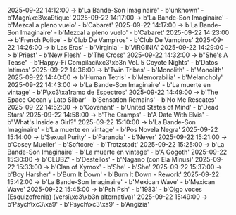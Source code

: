2025-09-22 14:12:00 -> b'La Bande-Son Imaginaire' - b'unknown' - b'Magn\xc3\xa9tique'
2025-09-22 14:17:00 -> b'La Bande-Son Imaginaire' - b'Mezcal a pleno vuelo' - b'Cabaret'
2025-09-22 14:17:00 -> b'La Bande-Son Imaginaire' - b'Mezcal a pleno vuelo' - b'Cabaret'
2025-09-22 14:23:00 -> b'French Police' - b'Club De Vampiros' - b'Club De Vampiros'
2025-09-22 14:26:00 -> b'Las Eras' - b'Virginia' - b'VIRGINIA'
2025-09-22 14:29:00 -> b'Priest' - b'New Flesh' - b'The Cross'
2025-09-22 14:32:00 -> b"She's A Tease" - b'Happy-Fi Compilaci\xc3\xb3n Vol. 5 Coyote Nights' - b'Datos Intimos'
2025-09-22 14:36:00 -> b'Twin Tribes' - b'Monolith' - b'Monolith'
2025-09-22 14:40:00 -> b'Human Tetris' - b'Memorabilia' - b'Melancholy'
2025-09-22 14:43:00 -> b'La Bande-Son Imaginaire' - b'La muerte en vintage' - b'P\xc3\xa1ramo de Espectros'
2025-09-22 14:49:00 -> b'The Space Ocean y Lato Silbar' - b'Sensation Remains' - b'No Me Rescates'
2025-09-22 14:52:00 -> b'Covenant' - b'United States of Mind' - b'Dead Stars'
2025-09-22 14:58:00 -> b'The Cramps' - b'A Date With Elvis' - b"What's Inside a Girl?"
2025-09-22 15:10:00 -> b'La Bande-Son Imaginaire' - b'La muerte en vintage' - b'Pos Novela Negra'
2025-09-22 15:14:00 -> b'Sexual Purity' - b'Paranoia' - b'Never'
2025-09-22 15:21:00 -> b'Cosey Mueller' - b'Softcore' - b'Trotzstadt'
2025-09-22 15:25:00 -> b'La Bande-Son Imaginaire' - b'La muerte en vintage' - b'A Gogoth'
2025-09-22 15:30:00 -> b'CLUBZ' - b'Destellos' - b'Nagano (con Ela Minus)'
2025-09-22 15:33:00 -> b'Clan of Xymox' - b'She' - b'She'
2025-09-22 15:37:00 -> b'Boy Harsher' - b'Burn It Down' - b'Burn It Down - Rework'
2025-09-22 15:42:00 -> b'La Bande-Son Imaginaire' - b'Mexican Wave' - b'Mexican Wave'
2025-09-22 15:45:00 -> b'Psh Psh' - b'1983' - b'Oigo voces (Esquizofrenia) (versi\xc3\xb3n alternativa)'
2025-09-22 15:49:00 -> b'Psych\xc3\xa9' - b'Psych\xc3\xa9' - b'Angizia'
